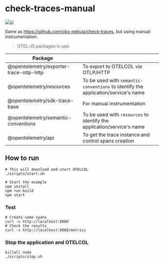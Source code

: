 # check-traces-manual

[![ci](https://github.com/obs-nebula/check-traces-manual/actions/workflows/ci.yml/badge.svg?branch=main)](https://github.com/obs-nebula/check-traces-manual/actions/workflows/ci.yml)

Same as https://github.com/obs-nebula/check-traces, but using manual instrumentation.

> OTEL-JS packages in use:

| Package | |
| ----------- | ----------- |
| @opentelemetry/exporter-trace-otlp-http | To export to OTELCOL via OTLP/HTTP |
| @opentelemetry/resources | To be used with `semantic-conventions` to identify the application/service's name |
| @opentelemetry/sdk-trace-base | For manual instrumentation  |
| @opentelemetry/semantic-conventions | To be used with `resources` to identify the application/service's name |
| @opentelemetry/api | To get the trace instance and control spans creation |

## How to run

```shell
# This will download and start OTELCOL
./scripts/start.sh

# Start the example
npm install
npm run build
npm start
```
### Test

```shell
# Create some spans
curl -v http://localhost:8080
# Check the results
curl -s http://localhost:8888/metrics
```
### Stop the application and OTELCOL

```shell
killall node
./scripts/stop.sh
```
